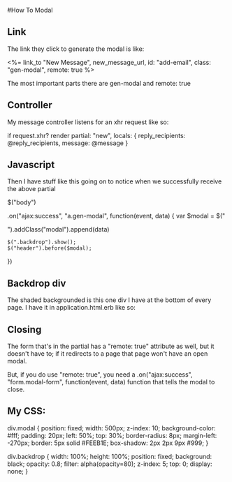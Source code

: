 #How To Modal

## Link

The link they click to generate the modal is like:

<%= link_to "New Message", new_message_url,
  id: "add-email", class: "gen-modal", remote: true %>

The most important parts there are gen-modal and remote: true

## Controller

My message controller listens for an xhr request like so:

if request.xhr?
  render partial: "new", locals: { reply_recipients: @reply_recipients,
    message: @message }

## Javascript

Then I have stuff like this going on to notice when we successfully receive the above partial

$("body")

  .on("ajax:success", "a.gen-modal", function(event, data) {
    var $modal = $("<div>").addClass("modal").append(data)

    $(".backdrop").show();
    $("header").before($modal);
  })

## Backdrop div

The shaded backgrounded is this one div I have at the bottom of every page. I have it in application.html.erb like so:

<div class="backdrop"></div>
</body>
</html>

## Closing

The form that's in the partial has a "remote: true" attribute as well, but it doesn't have to; if it redirects to a page that page won't have an open modal.

But, if you do use "remote: true", you need a .on("ajax:success", "form.modal-form", function(event, data) function that tells the modal to close.

## My CSS:

div.modal {
  position: fixed;
  width: 500px;
  z-index: 10;
  background-color: #fff;
  padding: 20px;
  left: 50%;
  top: 30%;
  border-radius: 8px;
  margin-left: -270px;
  border: 5px solid #FEEB1E;
  box-shadow: 2px 2px 9px #999;
}

div.backdrop {
  width: 100%;
  height: 100%;
  position: fixed;
  background: black;
  opacity: 0.8;
  filter: alpha(opacity=80);
  z-index: 5;
  top: 0;
  display: none;
}
